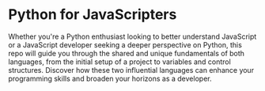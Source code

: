 # Python for JavaScripters

Whether you're a Python enthusiast looking to better understand JavaScript or a JavaScript developer seeking a deeper perspective on Python, this repo will guide you through the shared and unique fundamentals of both languages, from the initial setup of a project to variables and control structures. Discover how these two influential languages can enhance your programming skills and broaden your horizons as a developer.
